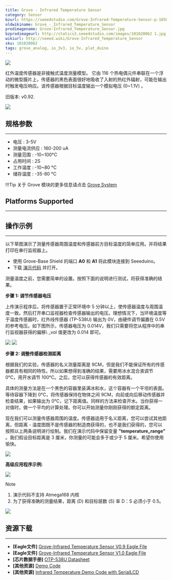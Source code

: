 ```yaml
---
title: Grove - Infrared Temperature Sensor
category: Sensor
bzurl: https://seeedstudio.com/Grove-Infrared-Temperature-Sensor-p-1058.html
oldwikiname: Grove_-_Infrared_Temperature_Sensor
prodimagename: Grove-Infrared_Temperature_Sensor.jpg
bzprodimageurl: http://statics3.seeedstudio.com/images/101020062 1.jpg
wikiurl: http://seeed.wiki/Grove-Infrared_Temperature_Sensor
sku: 101020062
tags: grove_analog, io_3v3, io_5v, plat_duino
---
```


![](https://raw.githubusercontent.com/SeeedDocument/Grove-Infrared_Temperature_Sensor/master/img/Grove-Infrared_Temperature_Sensor.jpg)

红外温度传感器是非接触式温度测量模型。 它由 116 个热电偶元件串联在一个浮动的微型膜片上，传感器的黑色表面很好地吸收了入射的热红外辐射，可能在输出时触发电压响应。该传感器根据目标温度输出一个模拟电压 (0~1.1V) 。

旧版本: v0.92.

[![](https://github.com/SeeedDocument/wiki_chinese/raw/master/docs/images/click_to_buy.PNG)](https://item.taobao.com/item.htm?spm=a230r.1.14.15.3b30d947rTX1Li&id=531816314395&ns=1&abbucket=13#detail)

## 规格参数
-------------

-   电压 : 3-5V
-   测量电流供应 : 160-200 uA
-   测量范围 : -10~100°C
-   占用时间 : 2S
-   工作温度 : -10~80 °C
-   储存温度 : -35-80 °C

!!!Tip
    关于 Grove 模块的更多信息请点击 [Grove System](http://seeed.wiki/Grove_System/)

## Platforms Supported
-------------------

## 操作示例
-------------

以下草图演示了测量传感器周围温度和传感器前方目标温度的简单应用。并将结果打印在串行监视器上。

-   使用 Grove-Base Shield 的端口 **A0** 和 **A1** 将此模块连接到 Seeeduino。
-   下载 [演示代码](https://raw.githubusercontent.com/SeeedDocument/Grove-Infrared_Temperature_Sensor/master/res/MeasureTemperature.zip) 并打开。

测量温度之前，您需要简单的设置。按照下面的说明进行测试，将获得准确的结果。

**步骤 1: 调节传感器电压**

上传演示程序后，将传感器置于正常环境中 5 分钟以上，使传感器温度与周围温度一致。然后打开串口监视器检查传感器输出的电压。理想情况下，当环境温度等于温度传感器时，红外线传感器 (TP-538U) 输出为 0V，由硬件调节偏置在 0.5V 的参考电压。如下图所示，传感器电压为 0.014V，我们只需要将您从程序中的串行监视器获得的偏移\ _vol 值更改为 0.014 即可。

![](https://raw.githubusercontent.com/SeeedDocument/Grove-Infrared_Temperature_Sensor/master/img/Infrared_Temperature_Sensor_code2.jpg)
![](https://raw.githubusercontent.com/SeeedDocument/Grove-Infrared_Temperature_Sensor/master/img/Serialmonitor.jpg)

**步骤 2: 调整传感器检测距离**

根据我们的实验，传感器的名义测量距离是 9CM，但是我们不能保证所有的传感器都具有相同的特性。所以如果想得到准确的结果，需要用冰水混合液调节 0℃，用开水调节 100℃。之后，您可以获得传感器的有效距离。

具体的测量方法是在一个黑色的容器里装满冰和水，这个容器有一个平坦的表面。等待容器下降到 0℃，将传感器保持在物体之间 9CM，向前或向后移动传感器并检查结果，如果输出为 0℃，记下距离值。同样的方法来检查开水。当你获得一对值时，做一个平均的计算处理。你可以开始测量你刚刚获得的额定距离。

现在我们可以测量传感器周围的温度。传感器适用于名义距离，您可以尝试其他距离，但距离 - 温度图既不是传感器的制造商获得的，也不是我们获得的，您可以按照以上两条说明进行绘制。我们在演示代码中保留变量 **"temperature_range"** 。我们假设目标距离是 3 厘米，你测量的可能会多于或少于 5 厘米。希望你使用愉快。

![](https://raw.githubusercontent.com/SeeedDocument/Grove-Infrared_Temperature_Sensor/master/img/Infrared_Temperature_Sensor_Code_1.jpg)

**高级应用程序示例:**

![](https://raw.githubusercontent.com/SeeedDocument/Grove-Infrared_Temperature_Sensor/master/img/Infrared_temperature_example.JPG)

<div class="admonition note">
<p class="admonition-title">Note</p>
<ol><li> 演示代码不支持 Atmega168 内核</li>
<li>为了获得准确的测量结果，距离 (D) 和目标层数 (S) 率 D：S 必须小于 0.5。</li></ol>
</div>

![](https://raw.githubusercontent.com/SeeedDocument/Grove-Infrared_Temperature_Sensor/master/img/Dsdiagram.jpg)

## 资源下载
---------

-   **[Eagle文件]** [Grove-Infrared Temperature Sensor V0.9 Eagle File](https://raw.githubusercontent.com/SeeedDocument/Grove-Infrared_Temperature_Sensor/master/res/Infrared_Temperature_Sensor_v0.92_egale_file.zip)
-   **[Eagle文件]** [Grove-Infrared Temperature Sensor V1.0 Eagle File](https://raw.githubusercontent.com/SeeedDocument/Grove-Infrared_Temperature_Sensor/master/res/Infrared_Temperature_Sensor_V1.0_egale_file.zip)
-   **[芯片数据手册]** [OTP-538U Datasheet](https://raw.githubusercontent.com/SeeedDocument/Grove-Infrared_Temperature_Sensor/master/res/OTP-538Udatasheet.zip)
-   **[其他资源]** [Demo Code](https://raw.githubusercontent.com/SeeedDocument/Grove-Infrared_Temperature_Sensor/master/res/MeasureTemperature.zip)
-   **[其他资源]** [Infrared Temperature Demo Code with SerialLCD](https://raw.githubusercontent.com/SeeedDocument/Grove-Infrared_Temperature_Sensor/master/res/Infrared_temperature_demo_code_with_serialLCD.zip)

<!-- This Markdown file was created from http://www.seeedstudio.com/wiki/Grove_-_Infrared_Temperature_Sensor -->
